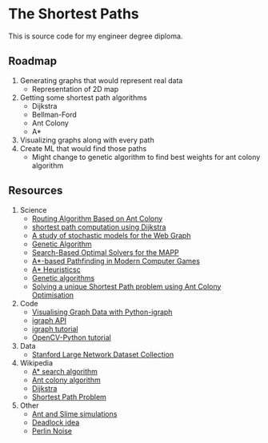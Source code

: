 # The Shortest Paths

This is source code for my engineer degree diploma. 


## Roadmap
 1. Generating graphs that would represent real data
    - Representation of 2D map
 2. Getting some shortest path algorithms
    - Dijkstra
    - Bellman-Ford
    - Ant Colony
    - A* 
 3. Visualizing graphs along with every path 
 4. Create ML that would find those paths
    - Might change to genetic algorithm to find best weights for ant colony algorithm

## Resources
1. Science
    - [Routing Algorithm Based on Ant Colony](https://ieeexplore.ieee.org/abstract/document/7862755)
    - [shortest path computation using Dijkstra](https://ieeexplore.ieee.org/abstract/document/8073641)
    - [A study of stochastic models for the Web Graph](http://www.cs.unibo.it/babaoglu/courses/cas04-05/papers/web-graph.pdf)
    - [Genetic Algorithm](http://datajobstest.com/data-science-repo/Genetic-Algorithm-Guide-[Tom-Mathew].pdf)
    - [Search-Based Optimal Solvers for the MAPP](https://www.aaai.org/ocs/index.php/SOCS/SOCS17/paper/viewFile/15781/15053)
    - [A*-based Pathfinding in Modern Computer Games](https://www.researchgate.net/profile/Xiao-Cui-12/publication/267809499_A-based_Pathfinding_in_Modern_Computer_Games/links/54fd73740cf270426d125adc/A-based-Pathfinding-in-Modern-Computer-Games.pdf)
    - [A* Heuristicsc](http://theory.stanford.edu/~amitp/GameProgramming/Heuristics.html)
    - [Genetic algorithms](https://towardsdatascience.com/introduction-to-genetic-algorithms-including-example-code-e396e98d8bf3)
    - [Solving a unique Shortest Path problem using Ant Colony Optimisation](https://www.researchgate.net/publication/254455826_Solving_a_unique_Shortest_Path_problem_using_Ant_Colony_Optimisation)
2. Code
    - [Visualising Graph Data with Python-igraph](https://towardsdatascience.com/visualising-graph-data-with-python-igraph-b3cc81a495cf)
    - [igraph API ](https://igraph.org/python/doc/api/)
    - [igraph tutorial](https://igraph.org/python/doc/tutorial/)
    - [OpenCV-Python tutorial](https://docs.opencv.org/3.4.15/d6/d00/tutorial_py_root.html)
3. Data
    - [Stanford Large Network Dataset Collection](https://snap.stanford.edu/data/)
4. Wikipedia
    - [A* search algorithm](https://en.wikipedia.org/wiki/A*_search_algorithm)
    - [Ant colony algorithm](https://en.wikipedia.org/wiki/Ant_colony_optimization_algorithms)
    - [Dijkstra](https://en.wikipedia.org/wiki/Dijkstra%27s_algorithm)
    - [Shortest Path Problem](https://en.wikipedia.org/wiki/Shortest_path_problem)
5. Other
    - [Ant and Slime simulations](https://www.youtube.com/watch?v=X-iSQQgOd1A)
    - [Deadlock idea](https://www.frontiersin.org/articles/10.3389/fnbot.2019.00015/full)
    - [Perlin Noise](https://medium.com/@yvanscher/playing-with-perlin-noise-generating-realistic-archipelagos-b59f004d8401)